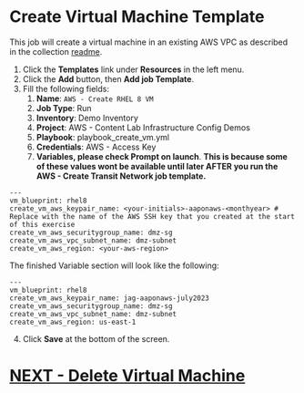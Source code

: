 <h1>Create Virtual Machine Template</h1>

This job will create a virtual machine in an existing AWS VPC as described in the collection [readme](https://github.com/ansible-content-lab/aws.infrastructure_config_demos/blob/main/README.md).

1. Click the **Templates** link under **Resources** in the left menu.
2. Click the **Add** button, then **Add job Template**.
3. Fill the following fields:
    1. **Name**: ```AWS - Create RHEL 8 VM```
    2. **Job Type**: Run
    3. **Inventory**: Demo Inventory
    4. **Project**: AWS - Content Lab Infrastructure Config Demos
    5. **Playbook**: playbook_create_vm.yml
    6. **Credentials**: AWS - Access Key
    7. **Variables, please check Prompt on launch**.  **This is because some of these values wont be available until later AFTER you run the AWS - Create Transit Network job template.**

```
---
vm_blueprint: rhel8
create_vm_aws_keypair_name: <your-initials>-aaponaws-<monthyear> # Replace with the name of the AWS SSH key that you created at the start of this exercise
create_vm_aws_securitygroup_name: dmz-sg
create_vm_aws_vpc_subnet_name: dmz-subnet
create_vm_aws_region: <your-aws-region>
```

The finished Variable section will look like the following:

```
---
vm_blueprint: rhel8
create_vm_aws_keypair_name: jag-aaponaws-july2023
create_vm_aws_securitygroup_name: dmz-sg
create_vm_aws_vpc_subnet_name: dmz-subnet
create_vm_aws_region: us-east-1
```




4. Click **Save** at the bottom of the screen.

# [NEXT - Delete Virtual Machine](page11.md)
